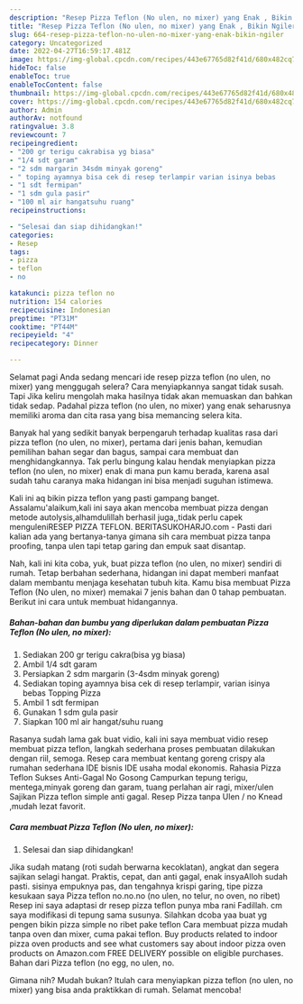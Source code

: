 ```yaml
---
description: "Resep Pizza Teflon (No ulen, no mixer) yang Enak , Bikin Ngiler"
title: "Resep Pizza Teflon (No ulen, no mixer) yang Enak , Bikin Ngiler"
slug: 664-resep-pizza-teflon-no-ulen-no-mixer-yang-enak-bikin-ngiler
category: Uncategorized
date: 2022-04-27T16:59:17.481Z
image: https://img-global.cpcdn.com/recipes/443e67765d82f41d/680x482cq70/pizza-teflon-no-ulen-no-mixer-foto-resep-utama.jpg
hideToc: false
enableToc: true
enableTocContent: false
thumbnail: https://img-global.cpcdn.com/recipes/443e67765d82f41d/680x482cq70/pizza-teflon-no-ulen-no-mixer-foto-resep-utama.jpg
cover: https://img-global.cpcdn.com/recipes/443e67765d82f41d/680x482cq70/pizza-teflon-no-ulen-no-mixer-foto-resep-utama.jpg
author: Admin
authorAv: notfound
ratingvalue: 3.8
reviewcount: 7
recipeingredient:
- "200 gr terigu cakrabisa yg biasa"
- "1/4 sdt garam"
- "2 sdm margarin 34sdm minyak goreng"
- " toping ayamnya bisa cek di resep terlampir varian isinya bebas                      Topping Pizza"
- "1 sdt fermipan"
- "1 sdm gula pasir"
- "100 ml air hangatsuhu ruang"
recipeinstructions:

- "Selesai dan siap dihidangkan!"
categories:
- Resep
tags:
- pizza
- teflon
- no

katakunci: pizza teflon no 
nutrition: 154 calories
recipecuisine: Indonesian
preptime: "PT31M"
cooktime: "PT44M"
recipeyield: "4"
recipecategory: Dinner

---
```



Selamat pagi Anda sedang mencari ide resep pizza teflon (no ulen, no mixer) yang menggugah selera? Cara menyiapkannya sangat tidak susah. Tapi Jika keliru mengolah maka hasilnya tidak akan memuaskan dan bahkan tidak sedap. Padahal pizza teflon (no ulen, no mixer) yang enak seharusnya memiliki aroma dan cita rasa yang bisa memancing selera kita.


Banyak hal yang sedikit banyak berpengaruh terhadap kualitas rasa dari pizza teflon (no ulen, no mixer), pertama dari jenis bahan, kemudian pemilihan bahan segar dan bagus, sampai cara membuat dan menghidangkannya. Tak perlu bingung kalau hendak menyiapkan pizza teflon (no ulen, no mixer) enak di mana pun kamu berada, karena asal sudah tahu caranya maka hidangan ini bisa menjadi suguhan istimewa.

Kali ini aq bikin pizza teflon yang pasti gampang banget. Assalamu&#39;alaikum,kali ini saya akan mencoba membuat pizza dengan metode autolysis,alhamdulillah berhasil juga,,tidak perlu capek menguleniRESEP PIZZA TEFLON. BERITASUKOHARJO.com - Pasti dari kalian ada yang bertanya-tanya gimana sih cara membuat pizza tanpa proofing, tanpa ulen tapi tetap garing dan empuk saat disantap.


Nah, kali ini kita coba, yuk, buat pizza teflon (no ulen, no mixer) sendiri di rumah. Tetap berbahan sederhana, hidangan ini dapat memberi manfaat dalam membantu menjaga kesehatan tubuh kita. Kamu bisa membuat Pizza Teflon (No ulen, no mixer) memakai 7 jenis bahan dan 0 tahap pembuatan. Berikut ini cara untuk membuat hidangannya.

<!--inarticleads1-->

##### Bahan-bahan dan bumbu yang diperlukan dalam pembuatan Pizza Teflon (No ulen, no mixer):

1. Sediakan 200 gr terigu cakra(bisa yg biasa)
1. Ambil 1/4 sdt garam
1. Persiapkan 2 sdm margarin (3-4sdm minyak goreng)
1. Sediakan  toping ayamnya bisa cek di resep terlampir, varian isinya bebas                      Topping Pizza
1. Ambil 1 sdt fermipan
1. Gunakan 1 sdm gula pasir
1. Siapkan 100 ml air hangat/suhu ruang


Rasanya sudah lama gak buat vidio, kali ini saya membuat vidio resep membuat pizza teflon, langkah sederhana proses pembuatan dilakukan dengan riil, semoga. Resep cara membuat kentang goreng crispy ala rumahan sederhana IDE bisnis IDE usaha modal ekonomis. Rahasia Pizza Teflon Sukses Anti-Gagal No Gosong Campurkan tepung terigu, mentega,minyak goreng dan garam, tuang perlahan air ragi, mixer/ulen Sajikan Pizza teflon simple anti gagal. Resep Pizza tanpa Ulen / no Knead ,mudah lezat favorit. 

<!--inarticleads2-->

##### Cara membuat Pizza Teflon (No ulen, no mixer):


1. Selesai dan siap dihidangkan!

Jika sudah matang (roti sudah berwarna kecoklatan), angkat dan segera sajikan selagi hangat. Praktis, cepat, dan anti gagal, enak insyaAlloh sudah pasti. sisinya empuknya pas, dan tengahnya krispi garing, tipe pizza kesukaan saya Pizza teflon no.no.no (no ulen, no telur, no oven, no ribet) Resep ini saya adaptasi dr resep pizza teflon punya mba rani Fadillah. cm saya modifikasi di tepung sama susunya. Silahkan dcoba yaa buat yg pengen bikin pizza simple no ribet pake teflon Cara membuat pizza mudah tanpa oven dan mixer, cuma pakai teflon. Buy products related to indoor pizza oven products and see what customers say about indoor pizza oven products on Amazon.com FREE DELIVERY possible on eligible purchases. Bahan dari Pizza teflon (no egg, no ulen, no. 

Gimana nih? Mudah bukan? Itulah cara menyiapkan pizza teflon (no ulen, no mixer) yang bisa anda praktikkan di rumah. Selamat mencoba!
